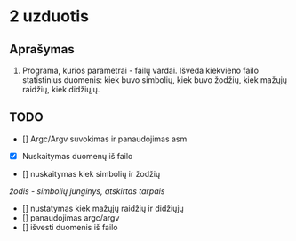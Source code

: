 # 2 uzduotis


## Aprašymas
1. Programa, kurios parametrai - failų vardai. Išveda kiekvieno failo statistinius duomenis: kiek buvo simbolių, kiek buvo žodžių, kiek mažųjų raidžių, kiek didžiųjų.

## TODO
- [] Argc/Argv suvokimas ir panaudojimas asm
- [x] Nuskaitymas duomenų iš failo
- [] nuskaitymas kiek simbolių ir žodžių

*žodis - simbolių junginys, atskirtas tarpais*

- [] nustatymas kiek mažųjų raidžių ir didžiųjų
- [] panaudojimas argc/argv 
- [] išvesti duomenis iš failo
